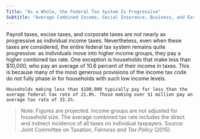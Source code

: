```yaml
---
Title: "As a Whole, the Federal Tax System Is Progressive"
Subtitle: "Average Combined Income, Social Insurance, Business, and Excise Tax Rates, by Income Group (2015, Projected)"
---
```

Payroll taxes, excise taxes, and corporate taxes are not nearly as progressive as individual income taxes. Nevertheless, even when these taxes are considered, the entire federal tax system remains quite progressive: as individuals move into higher income groups, they pay a higher combined tax rate. One exception is households that make less than $10,000, who pay an average of 10.6 percent of their income in taxes. This is because many of the most generous provisions of the income tax code do not fully phase in for households with such low income levels.

```
Households making less than $100,000 typically pay far less than the average federal tax rate of 21.0%. Those making over $1 million pay an average tax rate of 33.1%.
```

>Note: Figures are projected. Income groups are not adjusted for household size. The average combined tax rate includes the direct and indirect incidence of all taxes on individual taxpayers.
Source: Joint Committee on Taxation, *Fairness and Tax Policy* (2015).
